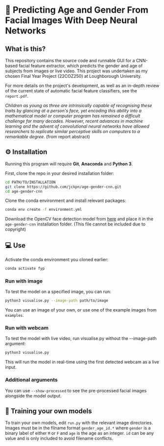 # 📖 Predicting Age and Gender From Facial Images With Deep Neural Networks

## What is this?

This repository contains the source code and runnable GUI for a CNN-based facial feature extractor, which predicts the gender and age of subjects from images or live video. This project was undertaken as my chosen Final Year Project (22COZ250) at Loughborough University.

For more details on the project's development, as well as an in-depth review of the current state of automatic facial feature classifiers, see the `report.pdf`.

*Children as young as three are intrinsically capable of recognising these traits by glancing at a person's face, yet encoding this ability into a mathematical model or computer program has remained a difficult challenge for many decades. However, recent advances in machine learning and the advent of convolutional neural networks have allowed researchers to replicate similar perceptive skills on computers to a remarkable degree.* (from report abstract)


## ⚙️ Installation

Running this program will require **Git**, **Anaconda** and **Python 3**.

First, clone the repo in your desired installation folder:

```sh
cd PATH/TO/INSTALLATION
git clone https://github.com/jckpn/age-gender-cnn.git
cd age-gender-cnn
```

Clone the conda environment and install relevant packages:

```sh
conda env create -f environment.yml
```

Download the OpenCV face detection model from [here](https://github.com/opencv/opencv_zoo/blob/master/models/face_detection_yunet/face_detection_yunet_2022mar.onnx?raw=true) and place it in the `age-gender-cnn` installation folder. (This file cannot be included due to copyright)


## 💻 Use

Activate the conda environment you cloned earlier:

```sh
conda activate fyp
```

### Run with image

To test the model on a specified image, you can run:

```sh
python3 visualise.py --image-path path/to/image
```

You can use an image of your own, or use one of the example images from `examples`.

### Run with webcam

To test the model with live video, run visualise.py without the --image-path argument:

```sh
python3 visualise.py
```

This will run the model in real-time using the first detected webcam as a live input.

### Additional arguments

You can use `--show-processed` to see the pre-processed facial images alongside the model output.

## 🤖 Training your own models

To train your own models, edit `run.py` with the relevant image directories. Images must be in the filname format `gender_age_id.*` where `gender` is a binary label of either `M` or `F` and `age` is the age as an integer. `id` can be any value and is only included to avoid filename conflicts.
